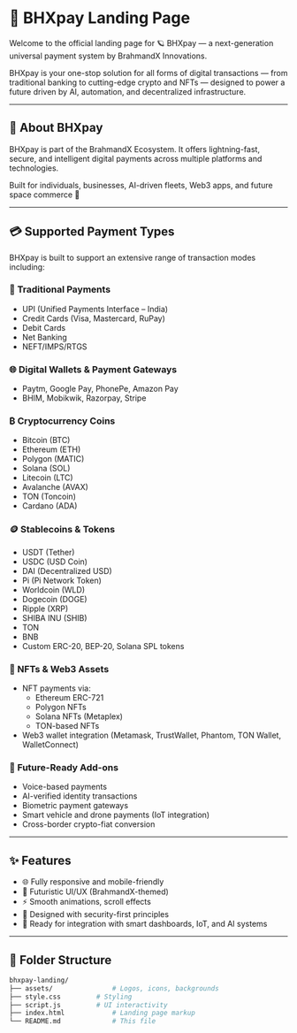 # 🚀 BHXpay Landing Page

Welcome to the official landing page for 🪐 BHXpay — a next-generation universal payment system by BrahmandX Innovations.

BHXpay is your one-stop solution for all forms of digital transactions — from traditional banking to cutting-edge crypto and NFTs — designed to power a future driven by AI, automation, and decentralized infrastructure.

---

## 🌌 About BHXpay

BHXpay is part of the BrahmandX Ecosystem. It offers lightning-fast, secure, and intelligent digital payments across multiple platforms and technologies.

Built for individuals, businesses, AI-driven fleets, Web3 apps, and future space commerce 🚀

---

## 💳 Supported Payment Types

BHXpay is built to support an extensive range of transaction modes including:

### 🏦 Traditional Payments

- UPI (Unified Payments Interface – India)
- Credit Cards (Visa, Mastercard, RuPay)
- Debit Cards
- Net Banking
- NEFT/IMPS/RTGS

### 🌐 Digital Wallets & Payment Gateways

- Paytm, Google Pay, PhonePe, Amazon Pay
- BHIM, Mobikwik, Razorpay, Stripe

### ₿ Cryptocurrency Coins

- Bitcoin (BTC)
- Ethereum (ETH)
- Polygon (MATIC)
- Solana (SOL)
- Litecoin (LTC)
- Avalanche (AVAX)
- TON (Toncoin)
- Cardano (ADA)

### 🪙 Stablecoins & Tokens

- USDT (Tether)
- USDC (USD Coin)
- DAI (Decentralized USD)
- Pi (Pi Network Token)
- Worldcoin (WLD)
- Dogecoin (DOGE)
- Ripple (XRP)
- SHIBA INU (SHIB)
- TON
- BNB
- Custom ERC-20, BEP-20, Solana SPL tokens

### 🎨 NFTs & Web3 Assets

- NFT payments via:
  - Ethereum ERC-721
  - Polygon NFTs
  - Solana NFTs (Metaplex)
  - TON-based NFTs
- Web3 wallet integration (Metamask, TrustWallet, Phantom, TON Wallet, WalletConnect)

### 🧠 Future-Ready Add-ons

- Voice-based payments
- AI-verified identity transactions
- Biometric payment gateways
- Smart vehicle and drone payments (IoT integration)
- Cross-border crypto-fiat conversion

---

## ✨ Features

- 🌐 Fully responsive and mobile-friendly
- 🎨 Futuristic UI/UX (BrahmandX-themed)
- ⚡ Smooth animations, scroll effects
- 🔐 Designed with security-first principles
- 🚀 Ready for integration with smart dashboards, IoT, and AI systems

---

## 📁 Folder Structure

```bash
bhxpay-landing/
├── assets/               # Logos, icons, backgrounds
├── style.css         # Styling
├── script.js         # UI interactivity
├── index.html            # Landing page markup
└── README.md             # This file
